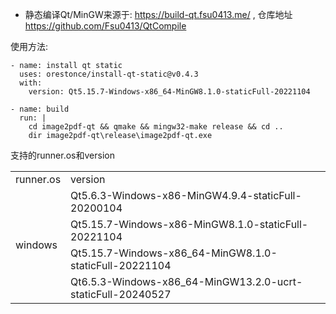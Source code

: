 * 静态编译Qt/MinGW来源于: https://build-qt.fsu0413.me/ , 仓库地址 https://github.com/Fsu0413/QtCompile

使用方法:

	- name: install qt static
	  uses: orestonce/install-qt-static@v0.4.3
	  with:
		version: Qt5.15.7-Windows-x86_64-MinGW8.1.0-staticFull-20221104

	- name: build  
	  run: |
		cd image2pdf-qt && qmake && mingw32-make release && cd ..
		dir image2pdf-qt\release\image2pdf-qt.exe

支持的runner.os和version
<table><tbody>
    <tr>
        <td>runner.os</td>
        <td>version</td>
    </tr>
    <tr>
        <td rowspan="4">windows</td>
        <td>Qt5.6.3-Windows-x86-MinGW4.9.4-staticFull-20200104</td>
    </tr>
    <tr>
        <td>Qt5.15.7-Windows-x86-MinGW8.1.0-staticFull-20221104</td>
    </tr>
    <tr>
        <td>Qt5.15.7-Windows-x86_64-MinGW8.1.0-staticFull-20221104</td>
    </tr>
    <tr>
        <td>Qt6.5.3-Windows-x86_64-MinGW13.2.0-ucrt-staticFull-20240527</td>

